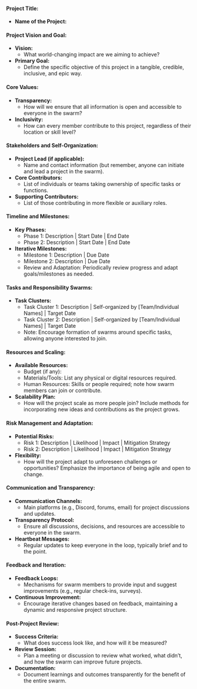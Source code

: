 #### **Project Title:**

* **Name of the Project:**

#### **Project Vision and Goal:**

* **Vision:**  
  * What world-changing impact are we aiming to achieve?  
* **Primary Goal:**  
  * Define the specific objective of this project in a tangible, credible, inclusive, and epic way.

#### **Core Values:**

* **Transparency:**  
  * How will we ensure that all information is open and accessible to everyone in the swarm?  
* **Inclusivity:**  
  * How can every member contribute to this project, regardless of their location or skill level?

#### **Stakeholders and Self-Organization:**

* **Project Lead (if applicable):**  
  * Name and contact information (but remember, anyone can initiate and lead a project in the swarm).  
* **Core Contributors:**  
  * List of individuals or teams taking ownership of specific tasks or functions.  
* **Supporting Contributors:**  
  * List of those contributing in more flexible or auxiliary roles.

#### **Timeline and Milestones:**

* **Key Phases:**  
  * Phase 1: Description | Start Date | End Date  
  * Phase 2: Description | Start Date | End Date  
* **Iterative Milestones:**  
  * Milestone 1: Description | Due Date  
  * Milestone 2: Description | Due Date  
  * Review and Adaptation: Periodically review progress and adapt goals/milestones as needed.

#### **Tasks and Responsibility Swarms:**

* **Task Clusters:**  
  * Task Cluster 1: Description | Self-organized by \[Team/Individual Names\] | Target Date  
  * Task Cluster 2: Description | Self-organized by \[Team/Individual Names\] | Target Date  
  * Note: Encourage formation of swarms around specific tasks, allowing anyone interested to join.

#### **Resources and Scaling:**

* **Available Resources:**  
  * Budget (if any):  
  * Materials/Tools: List any physical or digital resources required.  
  * Human Resources: Skills or people required; note how swarm members can join or contribute.  
* **Scalability Plan:**  
  * How will the project scale as more people join? Include methods for incorporating new ideas and contributions as the project grows.

#### **Risk Management and Adaptation:**

* **Potential Risks:**  
  * Risk 1: Description | Likelihood | Impact | Mitigation Strategy  
  * Risk 2: Description | Likelihood | Impact | Mitigation Strategy  
* **Flexibility:**  
  * How will the project adapt to unforeseen challenges or opportunities? Emphasize the importance of being agile and open to change.

#### **Communication and Transparency:**

* **Communication Channels:**  
  * Main platforms (e.g., Discord, forums, email) for project discussions and updates.  
* **Transparency Protocol:**  
  * Ensure all discussions, decisions, and resources are accessible to everyone in the swarm.  
* **Heartbeat Messages:**  
  * Regular updates to keep everyone in the loop, typically brief and to the point.

#### **Feedback and Iteration:**

* **Feedback Loops:**  
  * Mechanisms for swarm members to provide input and suggest improvements (e.g., regular check-ins, surveys).  
* **Continuous Improvement:**  
  * Encourage iterative changes based on feedback, maintaining a dynamic and responsive project structure.

#### **Post-Project Review:**

* **Success Criteria:**  
  * What does success look like, and how will it be measured?  
* **Review Session:**  
  * Plan a meeting or discussion to review what worked, what didn’t, and how the swarm can improve future projects.  
* **Documentation:**  
  * Document learnings and outcomes transparently for the benefit of the entire swarm.

